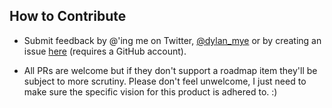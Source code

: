 ## How to Contribute

* Submit feedback by @'ing me on Twitter, [@dylan_mye](https://twitter.com/dylan_mye) or by creating an issue [here](https://github.com/dylmye/sadgeclipper/issues/new) (requires a GitHub account).

* All PRs are welcome but if they don't support a roadmap item they'll be subject to more scrutiny. Please don't feel unwelcome, I just need to make sure the specific vision for this product is adhered to. :)